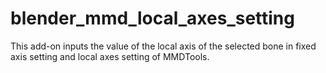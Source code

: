 # blender_mmd_local_axes_setting
This add-on inputs the value of the local axis of the selected bone in fixed axis setting and local axes setting of MMDTools.
